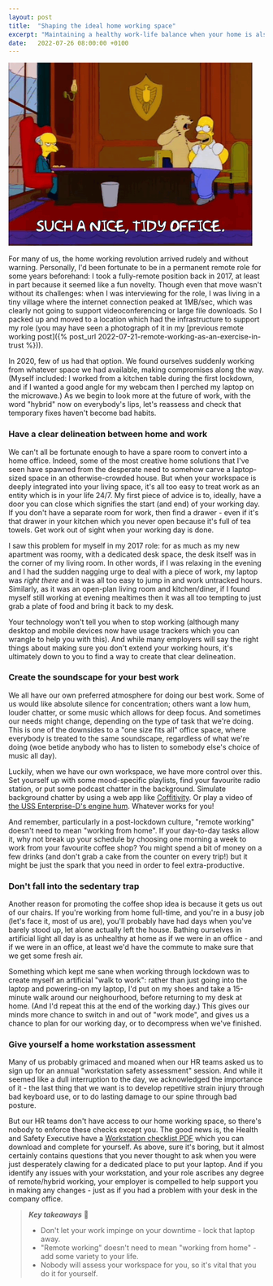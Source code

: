```yaml
---
layout: post
title:  "Shaping the ideal home working space"
excerpt: "Maintaining a healthy work-life balance when your home is also your work."
date:   2022-07-26 08:00:00 +0100
---
```


![Simpsons - Such a nice, tidy office.](/assets/img/simpsons-tidy-office.gif)

For many of us, the home working revolution arrived rudely and without warning. Personally, I'd been fortunate to be in a permanent remote role for some years beforehand: I took a fully-remote position back in 2017, at least in part because it seemed like a fun novelty. Though even that move wasn't without its challenges: when I was interviewing for the role, I was living in a tiny village where the internet connection peaked at 1MB/sec, which was clearly not going to support videoconferencing or large file downloads. So I packed up and moved to a location which had the infrastructure to support my role (you may have seen a photograph of it in my [previous remote working post]({% post_url 2022-07-21-remote-working-as-an-exercise-in-trust %})).

In 2020, few of us had that option. We found ourselves suddenly working from whatever space we had available, making compromises along the way. (Myself included: I worked from a kitchen table during the first lockdown, and if I wanted a good angle for my webcam then I perched my laptop on the microwave.) As we begin to look more at the future of work, with the word "hybrid" now on everybody's lips, let's reassess and check that temporary fixes haven't become bad habits.

### Have a clear delineation between home and work

We can't all be fortunate enough to have a spare room to convert into a home office. Indeed, some of the most creative home solutions that I've seen have spawned from the desperate need to somehow carve a laptop-sized space in an otherwise-crowded house. But when your workspace is deeply integrated into your living space, it's all too easy to treat work as an entity which is in your life 24/7. My first piece of advice is to, ideally, have a door you can close which signifies the start (and end) of your working day. If you don't have a separate room for work, then find a drawer - even if it's that drawer in your kitchen which you never open because it's full of tea towels. Get work out of sight when your working day is done.

I saw this problem for myself in my 2017 role: for as much as my new apartment was roomy, with a dedicated desk space, the desk itself was in the corner of my living room. In other words, if I was relaxing in the evening and I had the sudden nagging urge to deal with a piece of work, my laptop was _right there_ and it was all too easy to jump in and work untracked hours. Similarly, as it was an open-plan living room and kitchen/diner, if I found myself still working at evening mealtimes then it was all too tempting to just grab a plate of food and bring it back to my desk.

Your technology won't tell you when to stop working (although many desktop and mobile devices now have usage trackers which you can wrangle to help you with this). And while many employers will say the right things about making sure you don't extend your working hours, it's ultimately down to you to find a way to create that clear delineation.

### Create the soundscape for your best work

We all have our own preferred atmosphere for doing our best work. Some of us would like absolute silence for concentration; others want a low hum, louder chatter, or some music which allows for deep focus. And sometimes our needs might change, depending on the type of task that we're doing. This is one of the downsides to a "one size fits all" office space, where everybody is treated to the same soundscape, regardless of what we're doing (woe betide anybody who has to listen to somebody else's choice of music all day).

Luckily, when we have our own workspace, we have more control over this. Set yourself up with some mood-specific playlists, find your favourite radio station, or put some podcast chatter in the background. Simulate background chatter by using a web app like [Coffitivity](https://coffitivity.com/). Or play a video of [the USS Enterprise-D's engine hum](https://www.youtube.com/watch?v=DydIK14AvXI). Whatever works for you!

And remember, particularly in a post-lockdown culture, "remote working" doesn't need to mean "working from home". If your day-to-day tasks allow it, why not break up your schedule by choosing one morning a week to work from your favourite coffee shop? You might spend a bit of money on a few drinks (and don't grab a cake from the counter on every trip!) but it might be just the spark that you need in order to feel extra-productive.

### Don't fall into the sedentary trap

Another reason for promoting the coffee shop idea is because it gets us out of our chairs. If you're working from home full-time, and you're in a busy job (let's face it, most of us are), you'll probably have had days when you've barely stood up, let alone actually left the house. Bathing ourselves in artificial light all day is as unhealthy at home as if we were in an office - and if we were in an office, at least we'd have the commute to make sure that we get some fresh air.

Something which kept me sane when working through lockdown was to create myself an artificial "walk to work": rather than just going into the laptop and powering-on my laptop, I'd put on my shoes and take a 15-minute walk around our neighourhood, before returning to my desk at home. (And I'd repeat this at the end of the working day.) This gives our minds more chance to switch in and out of "work mode", and gives us a chance to plan for our working day, or to decompress when we've finished.

### Give yourself a home workstation assessment

Many of us probably grimaced and moaned when our HR teams asked us to sign up for an annual "workstation safety assessment" session. And while it seemed like a dull interruption to the day, we acknowledged the importance of it - the last thing that we want is to develop repetitive strain injury through bad keyboard use, or to do lasting damage to our spine through bad posture.

But our HR teams don't have access to our home working space, so there's nobody to enforce these checks except you. The good news is, the Health and Safety Executive have a [Workstation checklist PDF](https://www.hse.gov.uk/pubns/ck1.pdf) which you can download and complete for yourself. As above, sure it's boring, but it almost certainly contains questions that you never thought to ask when you were just desperately clawing for a dedicated place to put your laptop. And if you identify any issues with your workstation, and your role ascribes any degree of remote/hybrid working, your employer is compelled to help support you in making any changes - just as if you had a problem with your desk in the company office.

> **_Key takeaways_** 📝  
> * Don't let your work impinge on your downtime - lock that laptop away.
> * "Remote working" doesn't need to mean "working from home" - add some variety to your life.
> * Nobody will assess your workspace for you, so it's vital that you do it for yourself.